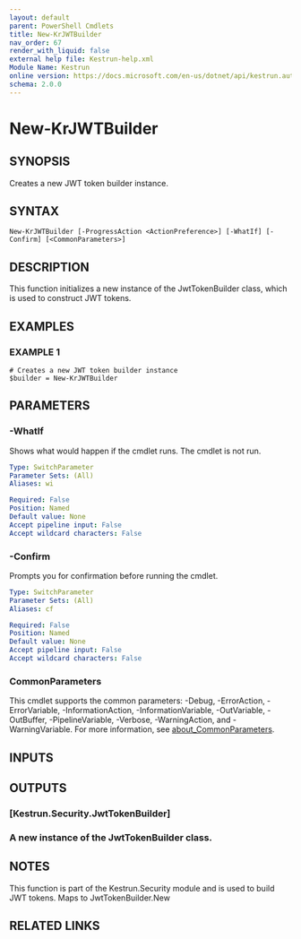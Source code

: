 ```yaml
---
layout: default
parent: PowerShell Cmdlets
title: New-KrJWTBuilder
nav_order: 67
render_with_liquid: false
external help file: Kestrun-help.xml
Module Name: Kestrun
online version: https://docs.microsoft.com/en-us/dotnet/api/kestrun.authentication.claimpolicybuilder
schema: 2.0.0
---
```


# New-KrJWTBuilder

## SYNOPSIS
Creates a new JWT token builder instance.

## SYNTAX

```
New-KrJWTBuilder [-ProgressAction <ActionPreference>] [-WhatIf] [-Confirm] [<CommonParameters>]
```

## DESCRIPTION
This function initializes a new instance of the JwtTokenBuilder class, which is used to construct JWT tokens.

## EXAMPLES

### EXAMPLE 1
```
# Creates a new JWT token builder instance
$builder = New-KrJWTBuilder
```

## PARAMETERS

### -WhatIf
Shows what would happen if the cmdlet runs.
The cmdlet is not run.

```yaml
Type: SwitchParameter
Parameter Sets: (All)
Aliases: wi

Required: False
Position: Named
Default value: None
Accept pipeline input: False
Accept wildcard characters: False
```

### -Confirm
Prompts you for confirmation before running the cmdlet.

```yaml
Type: SwitchParameter
Parameter Sets: (All)
Aliases: cf

Required: False
Position: Named
Default value: None
Accept pipeline input: False
Accept wildcard characters: False
```



### CommonParameters
This cmdlet supports the common parameters: -Debug, -ErrorAction, -ErrorVariable, -InformationAction, -InformationVariable, -OutVariable, -OutBuffer, -PipelineVariable, -Verbose, -WarningAction, and -WarningVariable. For more information, see [about_CommonParameters](http://go.microsoft.com/fwlink/?LinkID=113216).

## INPUTS

## OUTPUTS

### [Kestrun.Security.JwtTokenBuilder]
### A new instance of the JwtTokenBuilder class.
## NOTES
This function is part of the Kestrun.Security module and is used to build JWT tokens.
Maps to JwtTokenBuilder.New

## RELATED LINKS
